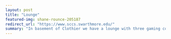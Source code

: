 ```yaml
---
layout: post
title: "Lounge"
featured-img: shane-rounce-205187
redirect_url: "https://www.sccs.swarthmore.edu/"
summary: "In basement of Clothier we have a lounge with three gaming computers and nice lounge furniture."
---
```

